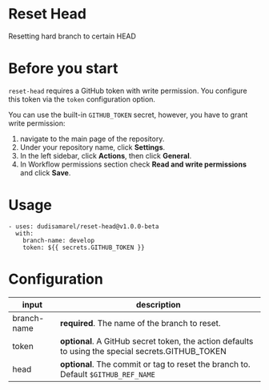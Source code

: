 # Reset Head

Resetting hard branch to certain HEAD

# Before you start

`reset-head` requires a GitHub token with write permission.
You configure this token via the `token` configuration option.

You can use the built-in `GITHUB_TOKEN` secret, however, you have to grant write permission:

1. navigate to the main page of the repository.
2. Under your repository name, click **Settings**.
3. In the left sidebar, click **Actions**, then click **General**.
4. In Workflow permissions section check **Read and write permissions** and click **Save**.

# Usage

```
- uses: dudisamarel/reset-head@v1.0.0-beta
  with:
    branch-name: develop
    token: ${{ secrets.GITHUB_TOKEN }}
```

# Configuration

| input       | description                                                                                        |
| ----------- | -------------------------------------------------------------------------------------------------- |
| branch-name | **required**. The name of the branch to reset.                                                     |
| token       | **optional**. A GitHub secret token, the action defaults to using the special secrets.GITHUB_TOKEN |
| head        | **optional**. The commit or tag to reset the branch to. Default `$GITHUB_REF_NAME`                 |
